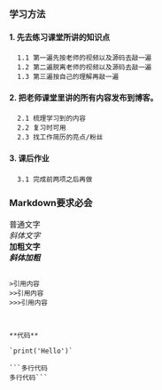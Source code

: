 ### 学习方法  
  #### 1. 先去练习课堂所讲的知识点
      1.1 第一遍先按老师的视频以及源码去敲一遍
      1.2 第二遍脱离老师的视频以及源码去敲一遍
      1.3 第三遍按自己的理解再敲一遍
  #### 2. 把老师课堂里讲的所有内容发布到博客。
      2.1 梳理学习到的内容
      2.2 复习时可用
      2.3 找工作简历的亮点/粉丝  
  #### 3. 课后作业
      3.1 完成前两项之后再做
      
### Markdown要求必会  

普通文字  
*斜体文字*  
**加粗文字**  
***斜体加粗***  
~~~要删除的文字~~~  

>引用内容  
>>引用内容  
>>>引用内容  
  


**代码**

`print('Hello')`
  
```多行代码
多行代码```
